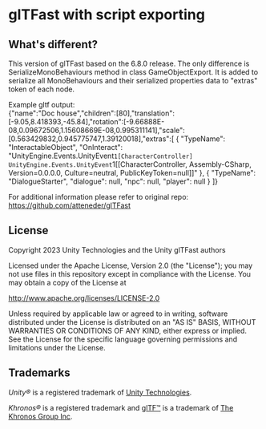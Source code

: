 # glTFast with script exporting
## What's different?
This version of glTFast based on the 6.8.0 release. The only difference is SerializeMonoBehaviours method in class GameObjectExport. It is added to serialize all MonoBehaviours and their serialized properties data to "extras" token of each node.  
  
Example gltf output:   
{"name":"Doc house","children":[80],"translation":[-9.05,8.418393,-45.84],"rotation":[-9.66888E-08,0.09672506,1.15608669E-08,0.995311141],"scale":[0.563429832,0.945775747,1.39120018],"extras":[
  {
    "TypeName": "InteractableObject",
    "OnInteract": "UnityEngine.Events.UnityEvent`1[CharacterController] UnityEngine.Events.UnityEvent`1[[CharacterController, Assembly-CSharp, Version=0.0.0.0, Culture=neutral, PublicKeyToken=null]]"
  },
  {
    "TypeName": "DialogueStarter",
    "dialogue": null,
    "npc": null,
    "player": null
  }
]}  
  
For additional information please refer to original repo: https://github.com/atteneder/glTFast
## License

Copyright 2023 Unity Technologies and the Unity glTFast authors

Licensed under the Apache License, Version 2.0 (the "License");
you may not use files in this repository except in compliance with the License.
You may obtain a copy of the License at

   <http://www.apache.org/licenses/LICENSE-2.0>

Unless required by applicable law or agreed to in writing, software
distributed under the License is distributed on an "AS IS" BASIS,
WITHOUT WARRANTIES OR CONDITIONS OF ANY KIND, either express or implied.
See the License for the specific language governing permissions and
limitations under the License.

## Trademarks

*Unity&reg;* is a registered trademark of [Unity Technologies][unity].

*Khronos&reg;* is a registered trademark and [glTF&trade;][gltf] is a trademark of [The Khronos Group Inc][khronos].

[gltf-spec]: https://www.khronos.org/registry/glTF/specs/2.0/glTF-2.0.html
[gltf]: https://www.khronos.org/gltf
[gltfasset_component]: ./Documentation~/Images/gltfasset_component.png  "Inspector showing a GltfAsset component added to a GameObject"
[import-gif]: ./Documentation~/Images/import.gif  "Video showing glTF files being copied into the Assets folder and imported"
[khronos]: https://www.khronos.org
[unity]: https://unity.com
[UnityGltfast]: https://docs.unity3d.com/Packages/com.unity.cloud.gltfast@latest/
[workflows]: ./Documentation~/index.md#workflows
